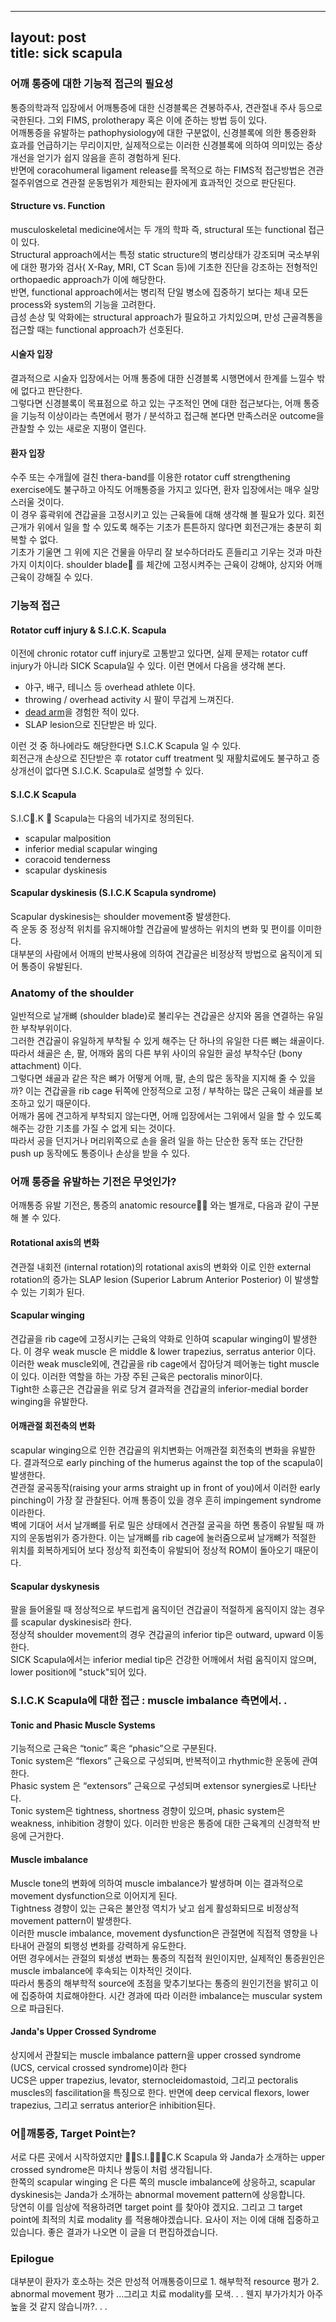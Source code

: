 


---
layout: post  
title: sick scapula  
---  

### 어깨 통증에 대한 기능적 접근의 필요성 ###    

통증의학과적 입장에서 어깨통증에 대한 신경블록은 견봉하주사, 견관절내 주사 등으로 국한된다. 그외 FIMS, prolotherapy 혹은 이에 준하는 방법 등이 있다.     
어깨통증을 유발하는 pathophysiology에 대한 구분없이, 신경블록에 의한 통증완화 효과를 언급하기는 무리이지만, 실제적으로는 이러한 신경블록에 의하여 의미있는  증상개선을 얻기가 쉽지 않음을 흔히 경험하게 된다.    
반면에 coracohumeral ligament release를 목적으로 하는 FIMS적 접근방법은 견관절주위염으로 견관절 운동범위가 제한되는  환자에게 효과적인 것으로  판단된다.     

#### Structure vs. Function ####  
musculoskeletal medicine에서는 두 개의 학파 즉, structural 또는 functional 접근이 있다.    
Structural approach에서는 특정 static structure의 병리상태가 강조되며 국소부위에 대한 평가와 검사( X-Ray, MRI, CT Scan 등)에 기초한 진단을 강조하는  전형적인 orthopaedic approach가 이에 해당한다.    
반면, functional approach에서는 병리적 단일 병소에 집중하기 보다는 체내 모든 process와 system의 기능을 고려한다.    
급성 손상 및 악화에는  structural approach가 필요하고 가치있으며, 만성 근골격통을 접근할 때는 functional approach가 선호된다.


#### 시술자 입장 ####
결과적으로 시술자 입장에서는 어깨 통증에 대한 신경블록 시행면에서 한계를 느낄수 밖에 없다고 판단한다.   
그렇다면 신경블록이 목표점으로 하고 있는 구조적인 면에 대한 접근보다는, 어깨 통증을 기능적 이상이라는 측면에서 평가 / 분석하고 접근해 본다면 만족스러운 outcome을 관찰할 수 있는 새로운 지평이 열린다.       

#### 환자 입장 ####
수주 또는 수개월에 걸친 thera-band를 이용한 rotator cuff strengthening exercise에도 불구하고 아직도 어깨통증을 가지고 있다면, 환자 입장에서는 매우 실망스러울 것이다.   
이 경우 흉곽위에 견갑골을 고정시키고 있는 근육들에 대해 생각해 볼 필요가 있다. 회전근개가 위에서 일을 할 수 있도록 해주는 기초가 튼튼하지 않다면 회전근개는 충분히 회복할 수 없다.    
기초가 기울면 그 위에 지은 건물을 아무리 잘 보수하더라도 흔들리고 기우는 것과 마찬가지 이치이다.  shoulder blade 를 체간에 고정시켜주는 근육이 강해야, 상지와 어깨 근육이 강해질 수 있다.  


### 기능적 접근 ###    



#### Rotator cuff injury &  S.I.C.K. Scapula ####  

이전에 chronic rotator cuff injury로 고통받고 있다면, 실제 문제는 rotator cuff injury가 아니라 SICK Scapula일 수 있다. 이런 면에서 다음을 생각해 본다.      

* 야구, 배구, 테니스 등 overhead athlete 이다.  
* throwing / overhead activity 시 팔이 무겁게 느껴진다.   
* [dead arm](http://www.physio-pedia.com/Dead_arm_syndrome)을 경험한 적이 있다.   
* SLAP lesion으로 진단받은 바 있다.   

이런 것 중 하나에라도 해당한다면 S.I.C.K Scapula 일 수 있다.  
회전근개 손상으로 진단받은 후 rotator cuff treatment 및 재활치료에도 불구하고 증상개선이 없다면 S.I.C.K. Scapula로 설명할 수 있다.


#### S.I.C.K  Scapula ####    

S.I.C.K  Scapula는 다음의 네가지로 정의된다.  

* scapular malposition  
* inferior medial scapular winging  
* coracoid tenderness  
* scapular dyskinesis      

#### Scapular dyskinesis (S.I.C.K Scapula syndrome) ####
Scapular dyskinesis는 shoulder movement중 발생한다.  
즉 운동 중 정상적 위치를 유지해야할 견갑골에 발생하는 위치의 변화 및 편이를 이미한다.   
대부분의 사람에서 어깨의 반복사용에 의하여 견갑골은 비정상적 방법으로 움직이게 되어 통증이 유발된다.   


### Anatomy of the shoulder ###
일반적으로 날개뼈 (shoulder blade)로 불리우는 견갑골은 상지와 몸을 연결하는 유일한 부착부위이다.  
그러한 견갑골이 유일하게 부착될 수 있게 해주는 단 하나의 유일한 다른 뼈는 쇄골이다. 따라서 쇄골은 손, 팔, 어깨와 몸의 다른 부위 사이의 유일한 골성 부착수단 (bony attachment) 이다.     
그렇다면 쇄골과 같은 작은 뼈가 어떻게 어깨, 팔, 손의 많은 동작을 지지해 줄 수 있을까? 이는 견갑골을 rib cage 뒤쪽에 안정적으로 고정 / 부착하는 많은 근육이 쇄골를 보조하고 있기 때문이다.   
어깨가 몸에 견고하게 부착되지 않는다면, 어깨 입장에서는  그위에서 일을 할 수 있도록 해주는 강한 기초를 가질 수 없게 되는 것이다.   
따라서 공을 던지거나 머리위쪽으로 손을 올려  일을 하는 단순한 동작 또는 간단한 push up 동작에도 통증이나 손상을 받을 수 있다.


### 어깨 통증을 유발하는 기전은 무엇인가? ###     
어깨통증 유발 기전은, 통증의 anatomic resource 와는 별개로, 다음과 같이 구분해 볼 수 있다.     

#### Rotational axis의 변화 ####
견관절 내회전 (internal rotation)의 rotational axis의 변화와  이로 인한 external rotation의 증가는 SLAP lesion (Superior Labrum Anterior Posterior) 이 발생할 수 있는 기회가 된다.     

#### Scapular winging ####  

견갑골을 rib cage에 고정시키는 근육의 약화로 인하여 scapular winging이 발생한다. 이 경우 weak muscle 은 middle & lower trapezius,  serratus anterior 이다.    
이러한 weak muscle외에, 견갑골을 rib cage에서 잡아당겨 떼어놓는 tight muscle이 있다. 이러한 역할을 하는 가장 주된 근육은 pectoralis minor이다.   
Tight한 소흉근은 견갑골을 위로 당겨 결과적을 견갑골의 inferior-medial border winging을 유발한다.     

#### 어깨관절 회전축의 변화 ####  

scapular winging으로 인한 견갑골의 위치변화는 어깨관절 회전축의 변화을 유발한다.   결과적으로  early pinching of the humerus against the top of the scapula이 발생한다.     
견관절 굴곡동작(raising your arms straight up in front of you)에서 이러한  early pinching이 가장 잘 관찰된다.   어깨 통증이 있을 경우 흔히  impingement syndrome이라한다.  
벽에 기대어 서서 날개뼈를 뒤로 밀은 상태에서 견관절 굴곡을 하면 통증이 유발될 때 까지의 운동범위가 증가한다. 이는 날개뼈를 rib cage에  눌러줌으로써 날개뼈가 적절한 위치를 회복하게되어 보다 정상적 회전축이 유발되어 정상적 ROM이 돌아오기 때문이다.      

#### Scapular dyskynesis ####

팔을 들어올릴 때 정상적으로 부드럽게 움직이던 견갑골이 적절하게 움직이지 않는 경우를 scapular dyskinesis라 한다.   
정상적 shoulder movement의 경우  견갑골의 inferior tip은 outward, upward 이동한다.   
SICK Scapula에서는 inferior medial tip은 건강한 어깨에서 처럼 움직이지 않으며, lower position에 "stuck"되어 있다.


### S.I.C.K  Scapula에 대한 접근 : muscle imbalance 측면에서. .  ###   

#### Tonic and Phasic Muscle Systems ####

기능적으로 근육은  “tonic” 혹은  “phasic”으로 구분된다.  
Tonic system은  “flexors” 근육으로 구성되며,  반복적이고 rhythmic한 운동에 관여한다.     
Phasic system 은 “extensors” 근육으로 구성되며  extensor synergies로 나타난다.   
Tonic system은 tightness, shortness 경향이 있으며, phasic system은 weakness, inhibition 경향이 있다. 이러한 반응은 통증에 대한 근육계의 신경학적 반응에 근거한다.    

#### Muscle imbalance ####    
Muscle tone의 변화에 의하여 muscle imbalance가 발생하며 이는 결과적으로 movement dysfunction으로 이어지게 된다.     
Tightness 경향이 있는 근육은  불안정 역치가 낮고 쉽게 활성화되므로 비정상적 movement pattern이 발생한다.   
이러한  muscle imbalance, movement dysfunction은 관절면에 직접적 영향을 나타내어 관절의 퇴행성 변화를 강력하게 유도한다.   
어떤 경우에서는 관절의 퇴생성 변화는 통증의 직접적 원인이지만, 실제적인 통증원인은 muscle imbalance에 후속되는 이차적인 것이다.    
따라서 통증의 해부학적 source에 초점을 맞추기보다는 통증의 원인기전을 밝히고 이에 집중하여 치료해야한다.   시간 경과에 따라 이러한 imbalance는  muscular system으로 파급된다.  

#### Janda's Upper Crossed Syndrome ####  
상지에서 관찰되는 muscle imbalance pattern을 upper crossed syndrome (UCS,  cervical crossed syndrome)이라 한다  
UCS은 upper trapezius, levator, sternocleidomastoid, 그리고 pectoralis muscles의 fascilitation을 특징으로 한다. 반면에 deep cervical flexors, lower trapezius, 그리고 serratus anterior은 inhibition된다.   

### 어깨통증, Target Point는? ###   

서로 다른 곳에서 시작하였지만 S.I.C.K Scapula 와 Janda가 소개하는 upper crossed syndrome은 마치나  쌍둥이 처럼 생각됩니다.    
한쪽의 scapular winging 은 다른 쪽의 muscle imbalance에 상응하고, scapular dyskinesis는 Janda가 소개하는 abnormal movement pattern에 상응합니다.     
당연히 이를 임상에 적용하려면 target point 를 찾아야 겠지요.   그리고 그 target  point에 최적의 치료  modality 를 적용해야겠습니다.
요사이 저는 이에 대해 집중하고 있습니다. 좋은 결과가 나오면 이 글을 더 편집하겠습니다.   

### Epilogue ###  

대부분이 환자가 호소하는 것은 만성적 어깨통증이므로 1. 해부학적 resource 평가  2. abnormal movement  평가 ...그리고 치료 modality를 모색. . .   웬지 부가가치가 아주 높을 것 같지 않습니까?. . .
